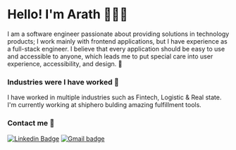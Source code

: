 # Hello! I'm Arath 👨🏽‍💻
I am a software engineer passionate about providing solutions in technology products; I work mainly with frontend applications, but I have experience as a full-stack engineer. I believe that every application should be easy to use and accessible to anyone, which leads me to put special care into user experience, accessibility, and design. 🚀

### Industries were I have worked 🏢
I have worked in multiple industries such as Fintech, Logistic & Real state. I'm currently working at shiphero bulding amazing fulfillment tools.

### Contact me 📱
[![Linkedin Badge](https://img.shields.io/badge/LinkedIn-0077B5?style=for-the-badge&logo=linkedin&logoColor=white)](https://www.linkedin.com/in/arathjz/) [![Gmail badge](https://img.shields.io/badge/Gmail-D14836?style=for-the-badge&logo=gmail&logoColor=white)](mailto:me@arathjz.com)

